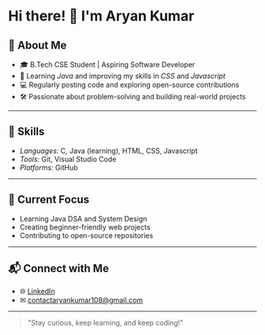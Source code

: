 # Hi there! 👋 I'm Aryan Kumar

## 🚀 About Me
- 🎓 B.Tech CSE Student | Aspiring Software Developer
- 🌱 Learning *Java* and improving my skills in *CSS* and *Javascript*
- 💻 Regularly posting code and exploring open-source contributions
- 🛠 Passionate about problem-solving and building real-world projects

---

## 🔧 Skills
- *Languages:* C, Java (learning), HTML, CSS, Javascript
- *Tools:* Git, Visual Studio Code
- *Platforms:* GitHub

---

## 🌟 Current Focus
- Learning Java DSA and System Design
- Creating beginner-friendly web projects
- Contributing to open-source repositories

---

## 📬 Connect with Me
- 🌐 [LinkedIn](https://www.linkedin.com/in/contactaryankumar108/)  
- ✉ contactaryankumar108@gmail.com

---

> "Stay curious, keep learning, and keep coding!"
